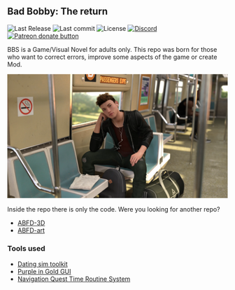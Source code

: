 ## Bad Bobby: The return
![Last Release](https://img.shields.io/github/v/release/DonRP/BBS)
![Last commit](https://img.shields.io/github/last-commit/DonRP/BBS)
![License](https://img.shields.io/github/license/DonRP/BBS)
<span class="discord">
<a href="https://discord.gg/UdRJ5Yq85E" title="Discord"><img src="https://img.shields.io/discord/688162156151439536" alt="Discord" /></a>
</span>
<span class="badge-patreon">
<a href="https://www.patreon.com/TeamSaga" title="Donate to this project using Patreon"><img src="https://img.shields.io/badge/patreon-donate-yellow.svg" alt="Patreon donate button" /></a>
</span>

BBS is a Game/Visual Novel for adults only. This repo was born for those who want to correct errors, improve some aspects of the game or create Mod.

![alt text](https://github.com/DonRP/ABFD/blob/master/game/gui/main_menu.webp "Main menu")

Inside the repo there is only the code. Were you looking for another repo?
- [ABFD-3D](https://github.com/DonRP/ABFD-3D)
- [ABFD-art](https://github.com/DonRP/ABFD-art)

### Tools used
- [Dating sim toolkit](https://github.com/DonRP/DS-toolkit)
- [Purple in Gold GUI](https://github.com/DonRP/PG-GUI)
- [Navigation Quest Time Routine System](https://github.com/DonRP/NQTR-toolkit)
